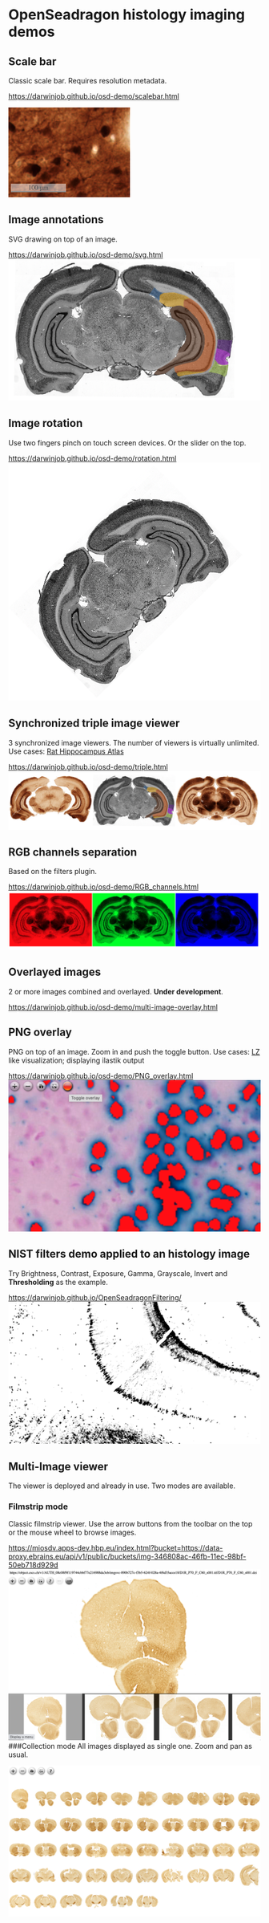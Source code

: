 # OpenSeadragon histology imaging demos
## Scale bar
Classic scale bar. Requires resolution metadata.

https://darwinjob.github.io/osd-demo/scalebar.html

![](resources/scalebar.png)
## Image annotations
SVG drawing on top of an image. 

https://darwinjob.github.io/osd-demo/svg.html
![](resources/svg_annotations.png)
## Image rotation
Use two fingers pinch on touch screen devices. Or the slider on the top.

https://darwinjob.github.io/osd-demo/rotation.html
![](resources/rotated.png)
## Synchronized triple image viewer
3 synchronized image viewers. The number of viewers is virtually unlimited. Use cases: [Rat Hippocampus Atlas](https://www.frontiersin.org/articles/10.3389/fninf.2011.00002/full)

https://darwinjob.github.io/osd-demo/triple.html
![](resources/triple.png)
## RGB channels separation
Based on the filters plugin.

https://darwinjob.github.io/osd-demo/RGB_channels.html
![](resources/RGB.png)
## Overlayed images
2 or more images combined and overlayed. **Under development**. 

https://darwinjob.github.io/osd-demo/multi-image-overlay.html
## PNG overlay
PNG on top of an image. Zoom in and push the toggle button. Use cases: [LZ](https://github.com/Tevemadar/LocaliZoom) like visualization; displaying ilastik output  

https://darwinjob.github.io/osd-demo/PNG_overlay.html
![](resources/PNG-overlay.png)
## NIST filters demo applied to an histology image
Try Brightness, Contrast, Exposure, Gamma, Grayscale, Invert and **Thresholding** as the example.

https://darwinjob.github.io/OpenSeadragonFiltering/
![](resources/thresh.png)
## Multi-Image viewer
The viewer is deployed and already in use. Two modes are available.
### Filmstrip mode
Classic filmstrip viewer. Use the arrow buttons from the toolbar on the top or the mouse wheel to browse images.

https://miosdv.apps-dev.hbp.eu/index.html?bucket=https://data-proxy.ebrains.eu/api/v1/public/buckets/img-346808ac-46fb-11ec-98bf-50eb718d929d
![](resources/multi-film.png)
###Collection mode
All images displayed as single one. Zoom and pan as usual.

![](resources/multi-collection.png)
